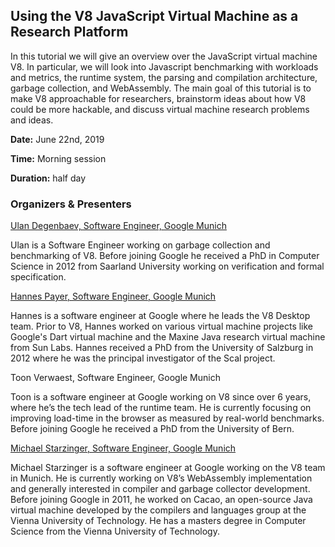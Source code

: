 ## Using the V8 JavaScript Virtual Machine as a Research Platform

In this tutorial we will give an overview over the JavaScript virtual machine V8. In particular, we will look into Javascript benchmarking with workloads and metrics, the runtime system, the parsing and compilation architecture, garbage collection, and WebAssembly. The main goal of this tutorial is to make V8 approachable for researchers, brainstorm ideas about how V8 could be more hackable, and discuss virtual machine research problems and ideas.

**Date:** June 22nd, 2019

**Time:** Morning session

**Duration:** half day

### Organizers & Presenters

[Ulan Degenbaev, Software Engineer, Google Munich](https://ai.google/research/people/UlanDegenbaev)

Ulan is a Software Engineer working on garbage collection and benchmarking of V8. Before joining Google he received a PhD in Computer Science in 2012 from Saarland University working on verification and formal specification.

[Hannes Payer, Software Engineer, Google Munich](https://ai.google/research/people/HannesPayer)

Hannes is a software engineer at Google where he leads the V8 Desktop team. Prior to V8, Hannes worked on various virtual machine projects like Google's Dart virtual machine and the Maxine Java research virtual machine from Sun Labs. Hannes received a PhD from the University of Salzburg in 2012 where he was the principal investigator of the Scal project.

Toon Verwaest, Software Engineer, Google Munich

Toon is a software engineer at Google working on V8 since over 6 years, where he’s the tech lead of the runtime team. He is currently focusing on improving load-time in the browser as measured by real-world benchmarks. Before joining Google he received a PhD from the University of Bern.

[Michael Starzinger, Software Engineer, Google Munich](https://ai.google/research/people/MichaelStarzinger)

Michael Starzinger is a software engineer at Google working on the V8 team in Munich. He is currently working on V8’s WebAssembly implementation and generally interested in compiler and garbage collector development. Before joining Google in 2011, he worked on Cacao, an open-source Java virtual machine developed by the compilers and languages group at the Vienna University of Technology. He has a masters degree in Computer Science from the Vienna University of Technology.
